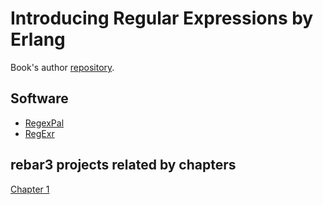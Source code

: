 # Introducing Regular Expressions by Erlang

Book's author [repository](https://github.com/michaeljamesfitzgerald/Introducing-Regular-Expressions).

## Software
- [RegexPal](https://www.regexpal.com/)
- [RegExr](https://regexr.com/)

## rebar3 projects related by chapters

[Chapter 1](code/ch01)

